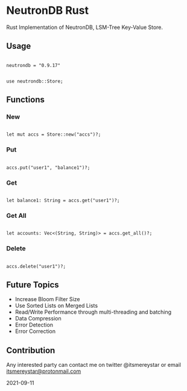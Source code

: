 
# NeutronDB Rust

Rust Implementation of NeutronDB, LSM-Tree Key-Value Store.

## Usage

```

neutrondb = "0.9.17"

```

```

use neutrondb::Store;

```

## Functions

### New

```

let mut accs = Store::new("accs")?;

```

### Put

```

accs.put("user1", "balance1")?;

```

### Get

```

let balance1: String = accs.get("user1")?;

```

### Get All

```

let accounts: Vec<(String, String)> = accs.get_all()?;

```

### Delete

```

accs.delete("user1")?;

```

## Future Topics
- Increase Bloom Filter Size
- Use Sorted Lists on Merged Lists
- Read/Write Performance through multi-threading and batching
- Data Compression
- Error Detection
- Error Correction

## Contribution
Any interested party can contact me on twitter @itsmereystar or email itsmereystar@protonmail.com

2021-09-11
